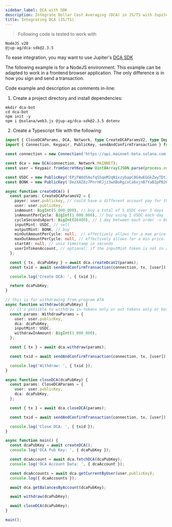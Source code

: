 ```yaml
---
sidebar_label: DCA with SDK
description: Integrate Dollar Cost Averaging (DCA) in JS/TS with Jupiter. Streamline trading with our guide and practical code examples.
title: Integrating DCA (JS/TS)
---
```


<head>
    <title>Integrating Jupiter DCA With Javascript and Typescript</title>
    <meta name="twitter:card" content="summary" />
</head>


> Following code is tested to work with
```
NodeJS v20
@jup-ag/dca-sdk@2.3.5
```

To ease integration, you may want to use Jupiter's [DCA SDK](https://www.npmjs.com/package/@jup-ag/dca-sdk/v/2.3.5)

The following example is for a NodeJS environment. This example can be adapted to work in a frontend browser application. The only difference is in how you sign and send a transaction.

Code example and description as comments in-line:

1. Create a project directory and install dependencies:
```shell
mkdir dca-bot
cd dca-bot
npm init -y
npm i @solana/web3.js @jup-ag/dca-sdk@2.3.5 dotenv
```

2. Create a Typescript file with the following:
```ts
import { CloseDCAParams, DCA, Network, type CreateDCAParamsV2, type DepositParams, type WithdrawParams } from '@jup-ag/dca-sdk';
import { Connection, Keypair, PublicKey, sendAndConfirmTransaction } from '@solana/web3.js';

const connection = new Connection('https://api.mainnet-beta.solana.com');

const dca = new DCA(connection, Network.MAINNET);
const user = Keypair.fromSecretKey(new Uint8Array(JSON.parse(process.env.USER_PRIVATE_KEY))); // create a .env file and include your wallet private key as an array

const USDC = new PublicKey('EPjFWdd5AufqSSqeM2qN1xzybapC8G4wEGGkZwyTDt1v');
const BONK = new PublicKey('DezXAZ8z7PnrnRJjz3wXBoRgixCa6xjnB7YaB1pPB263');

async function createDCA() {
  const params: CreateDCAParamsV2 = {
    payer: user.publickey, // could have a different account pay for the tx (make sure this account is also a signer when sending the tx)
    user: user.publicKey,
    inAmount: BigInt(5_000_000), // buy a total of 5 USDC over 5 days
    inAmountPerCycle: BigInt(1_000_000), // buy using 1 USDC each day
    cycleSecondsApart: BigInt(86400), // 1 day between each order -> 60 * 60 * 24
    inputMint: USDC, // sell
    outputMint: BONK, // buy
    minOutAmountPerCycle: null,  // effectively allows for a max price. refer to Integration doc
    maxOutAmountPerCycle: null, // effectively allows for a min price. refer to Integration doc
    startAt: null, // unix timestamp in seconds
    userInTokenAccount, // optional: if the inputMint token is not in an Associated Token Account but some other token account, pass in the PublicKey of the token account, otherwise, leave it undefined
  };

  const { tx, dcaPubKey } = await dca.createDcaV2(params);
  const txid = await sendAndConfirmTransaction(connection, tx, [user]);

  console.log('Create DCA: ', { txid });

  return dcaPubKey;
}

// this is for withdrawing from program ATA
async function withdraw(dcaPubKey) {
  // it's possible to withdraw in-tokens only or out-tokens only or both in and out tokens together. See WithdrawParams for more details
  const params: WithdrawParams = {
    user: user.publicKey,
    dca: dcaPubKey,
    inputMint: USDC,
    withdrawInAmount: BigInt(1_000_000),
  };

  const { tx } = await dca.withdraw(params);

  const txid = await sendAndConfirmTransaction(connection, tx, [user]);

  console.log('Withdraw: ', { txid });
}

async function closeDCA(dcaPubKey) {
  const params: CloseDCAParams = {
    user: user.publicKey,
    dca: dcaPubKey,
  };

  const { tx } = await dca.closeDCA(params);

  const txid = await sendAndConfirmTransaction(connection, tx, [user]);

  console.log('Close DCA: ', { txid });
}

async function main() {
  const dcaPubKey = await createDCA();
  console.log('DCA Pub Key: ', { dcaPubKey });

  const dcaAccount = await dca.fetchDCA(dcaPubKey);
  console.log('DCA Account Data: ', { dcaAccount });

  const dcaAccounts = await dca.getCurrentByUser(user.publicKey);
  console.log({ dcaAccounts });

  await dca.getBalancesByAccount(dcaPubKey);

  await withdraw(dcaPubKey);

  await closeDCA(dcaPubKey);
}

main();
```
